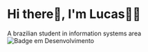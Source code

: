 # Hi there👋, I'm Lucas🙋‍♂️
A brazilian student in information systems area </br>
![Badge em Desenvolvimento](http://img.shields.io/static/v1?label=STATUS&message=EM%20DESENVOLVIMENTO&color=GREEN&style=for-the-badge)
